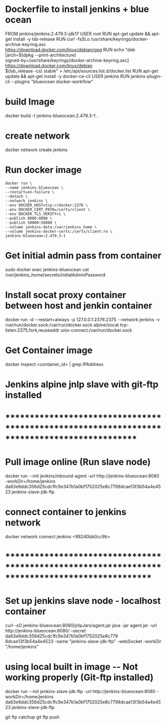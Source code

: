 # Dockerfile to install jenkins + blue ocean
FROM jenkins/jenkins:2.479.3-jdk17
USER root
RUN apt-get update && apt-get install -y lsb-release
RUN curl -fsSLo /usr/share/keyrings/docker-archive-keyring.asc \
  https://download.docker.com/linux/debian/gpg
RUN echo "deb [arch=$(dpkg --print-architecture) \
  signed-by=/usr/share/keyrings/docker-archive-keyring.asc] \
  https://download.docker.com/linux/debian \
  $(lsb_release -cs) stable" > /etc/apt/sources.list.d/docker.list
RUN apt-get update && apt-get install -y docker-ce-cli
USER jenkins
RUN jenkins-plugin-cli --plugins "blueocean docker-workflow"


# build  Image
docker build -t jenkins-blueocean:2.479.3-1 .

# create network
docker network create jenkins

# Run docker image
    docker run \
    --name jenkins-blueocean \
    --restart=on-failure \
    --detach \
    --network jenkins \
    --env DOCKER_HOST=tcp://docker:2376 \
    --env DOCKER_CERT_PATH=/certs/client \
    --env DOCKER_TLS_VERIFY=1 \
    --publish 8080:8080 \
    --publish 50000:50000 \
    --volume jenkins-data:/var/jenkins_home \
    --volume jenkins-docker-certs:/certs/client:ro \
    jenkins-blueocean:2.479.3-1

# Get initial admin pass from container
  sudo docker exec jenkins-blueocean cat /var/jenkins_home/secrets/initialAdminPassword

# Install socat proxy container between host and jenkin container
  docker run -d --restart=always -p 127.0.0.1:2376:2375 --network jenkins -v /var/run/docker.sock:/var/run/docker.sock alpine/socat tcp-listen:2375,fork,reuseaddr unix-connect:/var/run/docker.sock

# Get Container image
  docker inspect <container_id> | grep IPAddress

# Jenkins alpine jnlp slave with git-ftp installed


# *******************************************************************************************
# Pull image online (Run slave node)
docker run --init jenkins/inbound-agent -url http://jenkins-blueocean:8080 -workDir=/home/jenkins da63e6ddc356d25cdc1fc9e347b1a0bf1752025e8c7798dcae13f3b54a4e4523 jenkins-slave-jdk-ftp

# connect container to jenkins network
docker network connect jenkins <88240bb0cc9b>
# **********************************************************************************************


# Set up jenkins slave node - localhost container
curl -sO jenkins-blueocean:8080/jnlpJars/agent.jar
java -jar agent.jar -url http://jenkins-blueocean:8080/ -secret da63e6ddc356d25cdc1fc9e347b1a0bf1752025e8c779
8dcae13f3b54a4e4523 -name "jenkins-slave-jdk-ftp" -webSocket -workDir "/home/jenkins"

# using local built in image -- Not working properly (Git-ftp installed)
docker run --init jenkins-slave-jdk-ftp -url http://jenkins-blueocean:8080 -workDir=/home/jenkins da63e6ddc356d25cdc1fc9e347b1a0bf1752025e8c7798dcae13f3b54a4e4523 jenkins-slave-jdk-ftp


git ftp catchup
git ftp push
